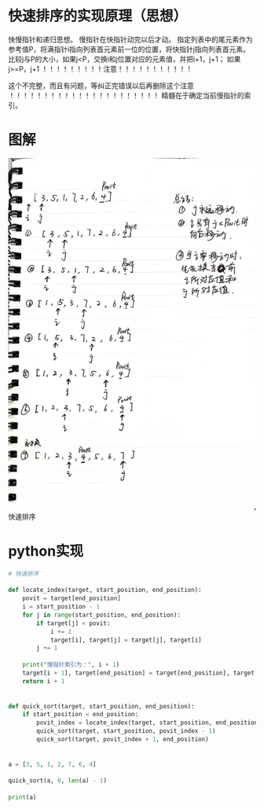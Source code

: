 # 快速排序的实现原理（思想）
快慢指针和递归思想。
慢指针在快指针动完以后才动。
指定列表中的尾元素作为参考值P，将满指针i指向列表首元素前一位的位置，将快指针j指向列表首元素。
比较j与P的大小，如果j<P，交换i和j位置对应的元素值，并把i+1，j+1；
               如果j>=P，j+1
 ！！！！！！！！！注意！！！！！！！！！！！
 
 这个不完整，而且有问题，等纠正完错误以后再删除这个注意
 ！！！！！！！！！！！！！！！！！！！！！！
 精髓在于确定当前慢指针的索引。

# 图解
<img src="https://github.com/BeGentleman/Data-Structures-and-Algorithms/blob/master/img/%E5%BF%AB%E6%8E%92.jpg?raw=true">快速排序<img>

# python实现

~~~python
# 快速排序

def locate_index(target, start_position, end_position):
    povit = target[end_position]
    i = start_position - 1
    for j in range(start_position, end_position):
        if target[j] < povit:
            i += 1
            target[i], target[j] = target[j], target[i]
        j += 1

    print("慢指针索引为：", i + 1)
    target[i + 1], target[end_position] = target[end_position], target[i + 1]
    return i + 1


def quick_sort(target, start_position, end_position):
    if start_position < end_position:
        povit_index = locate_index(target, start_position, end_position)
        quick_sort(target, start_position, povit_index - 1)
        quick_sort(target, povit_index + 1, end_position)


a = [3, 5, 1, 2, 7, 6, 4]

quick_sort(a, 0, len(a) - 1)

print(a)

~~~
